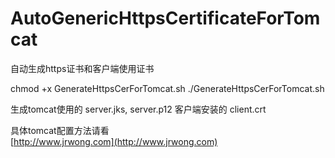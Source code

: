# AutoGenericHttpsCertificateForTomcat
自动生成https证书和客户端使用证书

chmod +x GenerateHttpsCerForTomcat.sh
./GenerateHttpsCerForTomcat.sh

生成tomcat使用的 server.jks, server.p12
客户端安装的 client.crt

具体tomcat配置方法请看<br/>
[http://www.jrwong.com](http://www.jrwong.com)